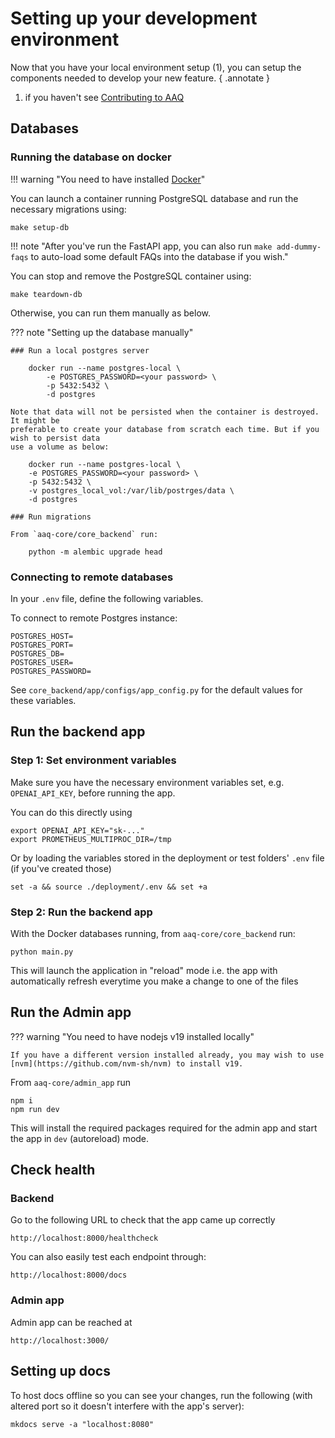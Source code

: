# Setting up your development environment

Now that you have your local environment setup (1), you can setup the components needed to
develop your new feature.
{ .annotate }

1.  if you haven't see [Contributing to AAQ]("./contributing.md")

## Databases

### Running the database on docker

!!! warning "You need to have installed [Docker](https://docs.docker.com/get-docker/)"

You can launch a container running PostgreSQL database and run the necessary migrations using:

    make setup-db

!!! note "After you've run the FastAPI app, you can also run `make add-dummy-faqs` to auto-load some default FAQs into the database if you wish."

You can stop and remove the PostgreSQL container using:

    make teardown-db

Otherwise, you can run them manually as below.

??? note "Setting up the database manually"

    ### Run a local postgres server

        docker run --name postgres-local \
            -e POSTGRES_PASSWORD=<your password> \
            -p 5432:5432 \
            -d postgres

    Note that data will not be persisted when the container is destroyed. It might be
    preferable to create your database from scratch each time. But if you wish to persist data
    use a volume as below:

        docker run --name postgres-local \
        -e POSTGRES_PASSWORD=<your password> \
        -p 5432:5432 \
        -v postgres_local_vol:/var/lib/postrges/data \
        -d postgres

    ### Run migrations

    From `aaq-core/core_backend` run:

        python -m alembic upgrade head

### Connecting to remote databases

In your `.env` file, define the following variables.

To connect to remote Postgres instance:

```
POSTGRES_HOST=
POSTGRES_PORT=
POSTGRES_DB=
POSTGRES_USER=
POSTGRES_PASSWORD=
```

See `core_backend/app/configs/app_config.py` for the default values for these variables.

## Run the backend app

### Step 1: Set environment variables

Make sure you have the necessary environment variables set, e.g. `OPENAI_API_KEY`, before running the app.

You can do this directly using

    export OPENAI_API_KEY="sk-..."
    export PROMETHEUS_MULTIPROC_DIR=/tmp

Or by loading the variables stored in the deployment or test folders' `.env` file (if you've created those)

    set -a && source ./deployment/.env && set +a

### Step 2: Run the backend app

With the Docker databases running, from `aaq-core/core_backend` run:

    python main.py

This will launch the application in "reload" mode i.e. the app with automatically
refresh everytime you make a change to one of the files

## Run the Admin app

??? warning "You need to have nodejs v19 installed locally"

    If you have a different version installed already, you may wish to use
    [nvm](https://github.com/nvm-sh/nvm) to install v19.

From `aaq-core/admin_app` run

    npm i
    npm run dev

This will install the required packages required for the admin app and start the app in `dev` (autoreload) mode.

## Check health

### Backend

Go to the following URL to check that the app came up correctly

    http://localhost:8000/healthcheck

You can also easily test each endpoint through:

    http://localhost:8000/docs

### Admin app

Admin app can be reached at

    http://localhost:3000/

## Setting up docs

To host docs offline so you can see your changes, run the following (with altered port so it doesn't interfere with the app's server):

    mkdocs serve -a "localhost:8080"
